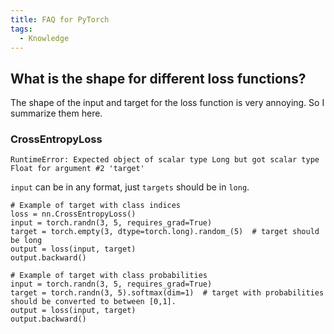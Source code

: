 ```yaml
---
title: FAQ for PyTorch
tags:
  - Knowledge
---
```


## What is the shape for different loss functions?
The shape of the input and target for the loss function is very annoying. So I summarize them here.

### CrossEntropyLoss
`RuntimeError: Expected object of scalar type Long but got scalar type Float for argument #2 'target'`

`input` can be in any format, just `targets` should be in `long`.

```
# Example of target with class indices
loss = nn.CrossEntropyLoss()
input = torch.randn(3, 5, requires_grad=True)
target = torch.empty(3, dtype=torch.long).random_(5)  # target should be long
output = loss(input, target)
output.backward()

# Example of target with class probabilities
input = torch.randn(3, 5, requires_grad=True)
target = torch.randn(3, 5).softmax(dim=1)  # target with probabilities should be converted to between [0,1].
output = loss(input, target)
output.backward()
```